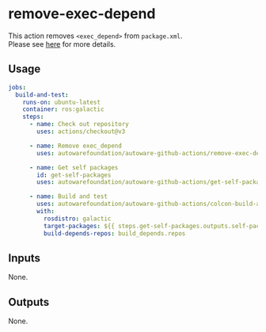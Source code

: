 # remove-exec-depend

This action removes `<exec_depend>` from `package.xml`.  
Please see [here](https://github.com/autowarefoundation/autoware.universe/issues/184#issuecomment-993620219) for more details.

## Usage

```yaml
jobs:
  build-and-test:
    runs-on: ubuntu-latest
    container: ros:galactic
    steps:
      - name: Check out repository
        uses: actions/checkout@v3

      - name: Remove exec_depend
        uses: autowarefoundation/autoware-github-actions/remove-exec-depend@tier4/proposal

      - name: Get self packages
        id: get-self-packages
        uses: autowarefoundation/autoware-github-actions/get-self-packages@tier4/proposal

      - name: Build and test
        uses: autowarefoundation/autoware-github-actions/colcon-build-and-test@tier4/proposal
        with:
          rosdistro: galactic
          target-packages: ${{ steps.get-self-packages.outputs.self-packages }}
          build-depends-repos: build_depends.repos
```

## Inputs

None.

## Outputs

None.
